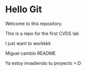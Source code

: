 # Hello Git

Welcome to this repository.


This is a repo for the first CVDS lab


I just want to workkkk

Miguel cambio README

Ya estoy invadiendo tu proyecto >:D
